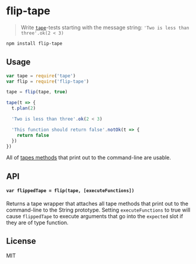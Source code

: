 # flip-tape

> Write [`tape`](https://github.com/substack/tape)-tests starting with the message string: `'Two is less than three'.ok(2 < 3)`

```bash
npm install flip-tape
```

## Usage

```js
var tape = require('tape')
var flip = require('flip-tape')

tape = flip(tape, true)

tape(t => {
  t.plan(2)

  'Two is less than three'.ok(2 < 3)

  'This function should return false'.notOk(t => {
    return false
  })
})
```

All of [tapes methods](https://github.com/substack/tape#methods) that print out to the command-line are usable.

## API

#### `var flippedTape = flip(tape, [executeFunctions])`

Returns a tape wrapper that attaches all tape methods that print out to the command-line to the String prototype. Setting `executeFunctions` to true will cause `flippedTape` to execute arguments that go into the `expected` slot if they are of type function.

## License

MIT

